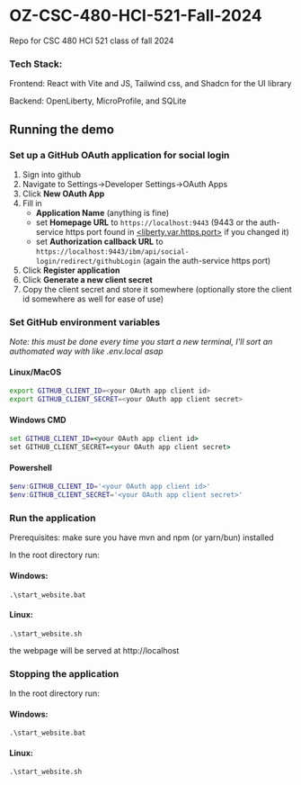 # OZ-CSC-480-HCI-521-Fall-2024
Repo for CSC 480 HCI 521 class of fall 2024

### Tech Stack:
Frontend: React with Vite and JS, Tailwind css, and Shadcn for the UI library

Backend: OpenLiberty, MicroProfile, and SQLite

## Running the demo

### Set up a GitHub OAuth application for social login

1. Sign into github
1. Navigate to Settings->Developer Settings->OAuth Apps
1. Click **New OAuth App**
1. Fill in
    - **Application Name** (anything is fine)
    - set **Homepage URL** to `https://localhost:9443` (9443 or the auth-service https port found in [<liberty.var.https.port>](/backend/auth-service/pom.xml) if you changed it)
    - set **Authorization callback URL** to `https://localhost:9443/ibm/api/social-login/redirect/githubLogin` (again the auth-service https port)
1. Click **Register application**
1. Click **Generate a new client secret**
1. Copy the client secret and store it somewhere (optionally store the client id somewhere as well for ease of use)

### Set GitHub environment variables
*Note: this must be done every time you start a new terminal, I'll sort an authomated way with like .env.local asap* 
#### Linux/MacOS
```bash
export GITHUB_CLIENT_ID=<your OAuth app client id>
export GITHUB_CLIENT_SECRET=<your OAuth app client secret>
```

#### Windows CMD
```cmd
set GITHUB_CLIENT_ID=<your OAuth app client id>
set GITHUB_CLIENT_SECRET=<your OAuth app client secret>
```
#### Powershell
```powershell
$env:GITHUB_CLIENT_ID='<your OAuth app client id>'
$env:GITHUB_CLIENT_SECRET='<your OAuth app client secret>'
```

### Run the application
Prerequisites: make sure you have mvn and npm (or yarn/bun) installed

In the root directory run:

#### Windows:
```batch
.\start_website.bat
```

#### Linux:
```shell
.\start_website.sh
```

the webpage will be served at http://localhost

### Stopping the application

In the root directory run:

#### Windows:
```batch
.\start_website.bat
```

#### Linux:
```shell
.\start_website.sh
```